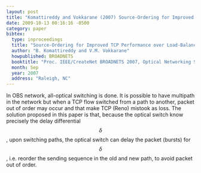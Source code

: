 ```yaml
---
layout: post
title: "Komattireddy and Vokkarane (2007) Source-Ordering for Improved TCP Performance over Load-Balanced Optical Burst-Switched (OBS) Networks (BROADNETS)"
date: 2009-10-13 00:16:16 -0500
category: paper
bibtex:
  type: inproceedings
  title: "Source-Ordering for Improved TCP Performance over Load-Balanced Optical Burst-Switched (OBS) Networks"
  author: "B. Komattireddy and V.M. Vokkarane"
  howpublished: BROADNETS
  booktitle: "Proc. IEEE/CreateNet BROADNETS 2007, Optical Networking Symposium"
  month: Sep
  year: 2007
  address: "Raleigh, NC"
---
```

In OBS network, all-optical switching is done. It is possible to have multipath
in the network but when a TCP flow switched from a path to another, packet out
of order may occur and that make TCP (Reno) mistook as loss. The solution
proposed in this paper is that, because the optical switch know precisely the
delay differential $$\delta$$, upon switching paths, the optical switch can delay the
packet (bursts) for $$\delta$$, i.e. reorder the sending sequence in the old and new
path, to avoid packet out of order.
